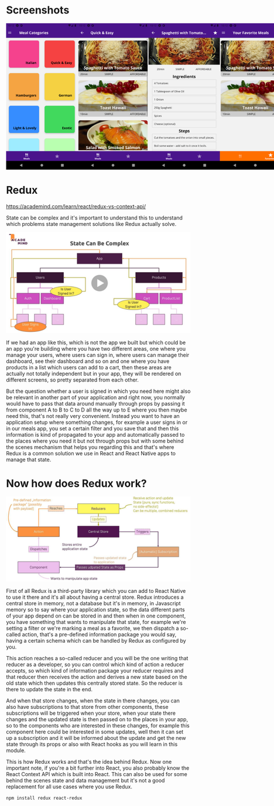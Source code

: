 # Screenshots

<div style="display: flex;">
<img src="./zz_screenshots/Screenshot_1598731933.png" width="200" height="400" />
<img src="./zz_screenshots/Screenshot_1598731937.png" width="200" height="400" />
<img src="./zz_screenshots/Screenshot_1598731944.png" width="200" height="400" />
<img src="./zz_screenshots/Screenshot_1598731949.png" width="200" height="400" />
<img src="./zz_screenshots/Screenshot_1598731961.png" width="200" height="400" />
<img src="./zz_screenshots/Screenshot_1598731967.png" width="200" height="400" />
</div>

# Redux

https://academind.com/learn/react/redux-vs-context-api/

State can be complex and it's important to understand this to understand which problems state management solutions like Redux actually solve.

![StateManagementExample](./zz_screenshots/state_mngmnt_example.JPG)

If we had an app like this, which is not the app we built but which could be an app you're building where you have two different areas, one where you manage your users, where users can sign in, where users can manage their dashboard, see their dashboard and so on and one where you have products in a list which users can add to a cart, then these areas are actually not totally independent but in your app, they will be rendered on different screens, so pretty separated from each other.

But the question whether a user is signed in which you need here might also be relevant in another part of your application and right now, you normally would have to pass that data around manually through props by passing it from component A to B to C to D all the way up to E where you then maybe need this, that's not really very convenient. Instead you want to have an application setup where something changes, for example a user signs in or in our meals app, you set a certain filter and you save that and then this information is kind of propagated to your app and automatically passed to the places where you need it but not through props but with some behind the scenes mechanism that helps you regarding this and that's where Redux is a common solution we use in React and React Native apps to manage that state.

# Now how does Redux work?

![ReduxOverview](./zz_screenshots/redux-overview.jpg)

First of all Redux is a third-party library which you can add to React Native to use it there and it's all about having a central store. Redux introduces a central store in memory, not a database but it's in memory, in Javascript memory so to say where your application state, so the data different parts of your app depend on can be stored in and then when in one component, you have something that wants to manipulate that state, for example we're setting a filter or we're marking a meal as a favorite, we then dispatch a so-called action, that's a pre-defined information package you would say, having a certain schema which can be handled by Redux as configured by you.

This action reaches a so-called reducer and you will be the one writing that reducer as a developer, so you can control which kind of action a reducer accepts, so which kind of information package your reducer requires and that reducer then receives the action and derives a new state based on the old state which then updates this centrally stored state. So the reducer is there to update the state in the end.

And when that store changes, when the state in there changes, you can also have subscriptions to that store from other components, these subscriptions will be triggered when your store, when your state there changes and the updated state is then passed on to the places in your app, so to the components who are interested in these changes, for example this component here could be interested in some updates, well then it can set up a subscription and it will be informed about the update and get the new state through its props or also with React hooks as you will learn in this module.

This is how Redux works and that's the idea behind Redux. Now one important note, if you're a bit further into React, you also probably know the React Context API which is built into React. This can also be used for some behind the scenes state and data management but it's not a good replacement for all use cases where you use Redux.

```
npm install redux react-redux
```
